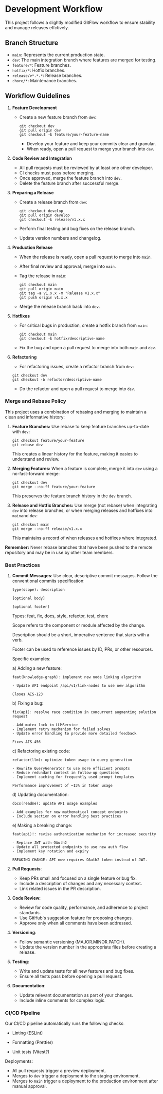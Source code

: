 # Development Workflow

This project follows a slightly modified GitFlow workflow to ensure stability and manage releases effctively.

## Branch Structure

- `main`: Represents the current production state.
- `dev`: The main integration branch where features are merged for testing.
- `feature/*`: Feature branches.
- `hotfix/*`: Hotfix branches.
- `release/v*.*.*`: Release branches.
- `chore/*`: Maintenance branches.

## Workflow Guidelines

1. **Feature Development**

   - Create a new feature branch from `dev`:

     ```shell
     git checkout dev
     git pull origin dev
     git checkout -b feature/your-feature-name
     ```

     - Develop your feature and keep your commits clear and granular.
     - When ready, open a pull request to merge your branch into `dev`.

2. **Code Review and Integration**

   - All pull requests must be reviewed by at least one other developer.
   - CI checks must pass before merging.
   - Once approved, merge the feature branch into `dev`.
   - Delete the feature branch after successful merge.

3. **Preparing a Release**

   - Create a release branch from `dev`:

     ```shell
     git checkout develop
     git pull origin develop
     git checkout -b release/v1.x.x
     ```

   - Perform final testing and bug fixes on the release branch.
   - Update version numbers and changelog.

4. **Production Release**

   - When the release is ready, open a pull request to merge into `main`.
   - After final review and approval, merge into `main`.
   - Tag the release in `main`:

     ```shell
     git checkout main
     git pull origin main
     git tag -a v1.x.x -m "Release v1.x.x"
     git push origin v1.x.x
     ```

   - Merge the release branch back into `dev`.

5. **Hotfixes**

   - For critical bugs in production, create a hotfix branch from `main`:

     ```shell
     git checkout main
     git checkout -b hotfix/descriptive-name
     ```

   - Fix the bug and open a pull request to merge into both `main` and `dev`.

6. **Refactoring**

   - For refactoring issues, create a refactor branch from `dev`:

   ```shell
   git checkout dev
   git checkout -b refactor/descriptive-name
   ```

   - Do the refactor and open a pull request to merge into `dev`.

### Merge and Rebase Policy

This project uses a combination of rebasing and merging to maintain a clean and informative history:

1. **Feature Branches:** Use rebase to keep feature branches up-to-date with `dev`:

   ```shell
   git checkout feature/your-feature
   git rebase dev
   ```

   This creates a linear history for the feature, making it easies to understand and review.

2. **Merging Features:** When a feature is complete, merge it into `dev` using a no-fast-forward merge:

   ```shell
   git checkout dev
   git merge --no-ff feature/your-feature
   ```

   This preserves the feature branch history in the `dev` branch.

3. **Release and Hotfix Branches:** Use merge (not rebase) when integrating `dev` into release branches, or when merging releases and hotfixes into `main`and `dev`:

   ```shell
   git checkout main
   git merge --no-ff release/v1.x.x
   ```

   This maintains a record of when releases and hotfixes where integrated.

**Remember:** Never rebase branches that have been pushed to the remote repository and may be in use by other team members.

### Best Practices

1. **Commit Messages**: Use clear, descriptive commit messages. Follow the conventional commits specification:

   ```shell
   type(scope): description

   [optional body]

   [optional footer]
   ```

   Types: feat, fix, docs, style, refactor, test, chore

   Scope refers to the component or module affected by the change.

   Description should be a short, imperative sentence that starts with a verb.

   Footer can be used to reference issues by ID, PRs, or other resources.

   Specific examples:

   a) Adding a new feature:

   ```shell
   feat(knowledge-graph): implement new node linking algorithm

   - Update API endpoint /api/v1/link-nodes to use new algorithm

   Closes AIS-123
   ```

   b) Fixing a bug:

   ```shell
   fix(api): resolve race condition in concurrent augmenting solution request

   - Add mutex lock in LLMService
   - Implement retry mechanism for failed solves
   - Update error handling to provide more detailed feedback

   Fixes AIS-456
   ```

   c) Refactoring existing code:

   ```shell
   refactor(llm): optimize token usage in query generation

   - Rewrite QueryGenerator to use more efficient prompts
   - Reduce redundant context in follow-up questions
   - Implement caching for frequently used prompt templates

   Performance improvement of ~15% in token usage
   ```

   d) Updating documentation:

   ```shell
   docs(readme): update API usage examples

   - Add examples for new mathematical concept endpoints
   - Include section on error handling best practices
   ```

   e) Making a breaking change:

   ```shell
   feat(api)!: revise authentication mechanism for increased security

   - Replace JWT with OAuth2
   - Update all protected endpoints to use new auth flow
   - Implement key rotation and expiry

   BREAKING CHANGE: API now requires OAuth2 token instead of JWT.
   ```

2. **Pull Requests**:

   - Keep PRs small and focused on a single feature or bug fix.
   - Include a description of changes and any necessary context.
   - Link related issues in the PR description.

3. **Code Review**:

   - Review for code quality, performance, and adherence to project standards.
   - Use GitHub's suggestion feature for proposing changes.
   - Approve only when all comments have been addressed.

4. **Versioning**:

   - Follow semantic versioning (MAJOR.MINOR.PATCH).
   - Update the version number in the appropriate files before creating a release.

5. **Testing**:

   - Write and update tests for all new features and bug fixes.
   - Ensure all tests pass before opening a pull request.

6. **Documentation**:
   - Update relevant documentation as part of your changes.
   - Include inline comments for complex logic.

### CI/CD Pipeline

Our CI/CD pipeline automatically runs the following checks:

- Linting (ESLint)

- Formatting (Prettier)

- Unit tests (Vitest?)

Deployments:

- All pull requests trigger a preview deployment.
- Merges to `dev` trigger a deployment to the staging environment.
- Merges to `main` trigger a deployment to the production environment after manual approval.
